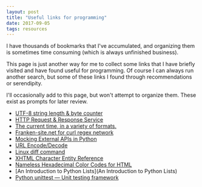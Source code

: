 ```yaml
---
layout: post
title: "Useful links for programming"
date: 2017-09-05
tags: resources
---
```


I have thousands of bookmarks that I've accumulated, and organizing them is sometimes time consuming (which is always unfinished business).  

This page is just another way for me to collect some links that I have briefly visited and have found useful for programming. Of course I can always run another search, but some of these links I found through recommendations or serendipity.  

I'll occasionally add to this page, but won't attempt to organize them. These exist as prompts for later review.

* [UTF-8 string length & byte counter](https://mothereff.in/byte-counter)
* [HTTP Request & Response Service](httpbin.org)
* [The current time, in a variety of formats.](https://now.httpbin.org/)
* [Franken-site.net for curl regex network](http://www.franken-site.net)
* [Mocking External APIs in Python](https://realpython.com/blog/python/testing-third-party-apis-with-mocks/)
* [URL Encode/Decode](https://www.url-encode-decode.com/)
* [Linux diff command](https://www.computerhope.com/unix/udiff.htm)
* [XHTML Character Entity Reference](http://www.digitalmediaminute.com/reference/entity/index.php)
* [Nameless Hexadecimal Color Codes for HTML](http://december.com/html/spec/colorhues.html)
* [An Introduction to Python Lists](An Introduction to Python Lists)
* [Python unittest — Unit testing framework](https://docs.python.org/3/library/unittest.html)
